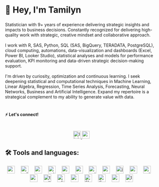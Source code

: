 <h1 align="left">👋 Hey, I'm Tamilyn</h1>

###

<p align="left">Statistician with 9+ years of experience delivering strategic insights and impacts to business decisions. Constantly recognized for delivering high-quality work with strategic, creative mindset and collaborative approach.<br><br>I work with R, SAS, Python, SQL (SAS, BigQuery, TERADATA, PostgreSQL), cloud computing, automations, data-visualization and dashboards (Excel, Power BI, Looker Studio), statistical analyses and models for performance evaluation, KPI monitoring and data-driven strategic decision-making support.<br><br>I'm driven by curiosity, optimization and continuous learning. I seek deepening statistical and computational techniques in Machine Learning, Linear Algebra, Regression, Time Series Analysis, Forecasting, Neural Networks, Business and Artificial Intelligence. Expand my repertoire is a strategical complement to my ability to generate value with data.<br><br></p>


###

<h4 align="left">⚡ Let's connect!</h4>

###

<br clear="both">

<div align="center">
  <a href="https://www.linkedin.com/in/tamilyn/" target="_blank">
    <img src="https://img.shields.io/static/v1?message=linkedin&logo=linkedin&label=&color=0077B5&logoColor=white&labelColor=12100E&style=for-the-badge" height="25" alt="linkedin logo"  />
  </a>
  <a href="https://www.youtube.com/@TamilynLima" target="_blank">
    <img src="https://img.shields.io/static/v1?message=Youtube&logo=youtube&label=&color=FF0000&logoColor=white&labelColor=&style=for-the-badge" height="25" alt="youtube logo"  />
  </a>
</div>

###

<h2 align="left">🛠 Tools and languages:</h2>

###

<div align="center">
  <img src="https://cdn.jsdelivr.net/gh/devicons/devicon/icons/spss/spss-original.svg" height="25" alt="spss logo"  />
  <img width="12" />
  <img src="https://cdn.jsdelivr.net/gh/devicons/devicon/icons/cplusplus/cplusplus-original.svg" height="25" alt="cplusplus logo"  />
  <img width="12" />
  <img src="https://cdn.jsdelivr.net/gh/devicons/devicon/icons/r/r-original.svg" height="25" alt="r logo"  />
  <img width="12" />
  <img src="https://cdn.jsdelivr.net/gh/devicons/devicon/icons/rstudio/rstudio-original.svg" height="25" alt="rstudio logo"  />
  <img width="12" />
  <img src="https://cdn.jsdelivr.net/gh/devicons/devicon/icons/postgresql/postgresql-original.svg" height="25" alt="postgresql logo"  />
  <img width="12" />
  <img src="https://cdn.jsdelivr.net/gh/devicons/devicon/icons/googlecloud/googlecloud-original.svg" height="25" alt="googlecloud logo"  />
  <img width="12" />
  <img src="https://cdn.jsdelivr.net/gh/devicons/devicon/icons/python/python-original.svg" height="25" alt="python logo"  />
  <img width="12" />
  <img src="https://cdn.jsdelivr.net/gh/devicons/devicon/icons/pandas/pandas-original.svg" height="25" alt="pandas logo"  />
  <img width="12" />
  <img src="https://cdn.jsdelivr.net/gh/devicons/devicon/icons/jupyter/jupyter-original.svg" height="25" alt="jupyter logo"  />
  <img width="12" />
  <img src="https://cdn.jsdelivr.net/gh/devicons/devicon/icons/numpy/numpy-original.svg" height="25" alt="numpy logo"  />
  <img width="12" />
  <img src="https://cdn.jsdelivr.net/gh/devicons/devicon/icons/pytest/pytest-original.svg" height="25" alt="pytest logo"  />
  <img width="12" />
  <img src="https://cdn.jsdelivr.net/gh/devicons/devicon/icons/vscode/vscode-original.svg" height="25" alt="vscode logo"  />
  <img width="12" />
  <img src="https://cdn.jsdelivr.net/gh/devicons/devicon/icons/trello/trello-plain.svg" height="25" alt="trello logo"  />
  <img width="12" />
  <img src="https://cdn.simpleicons.org/clickup/716bfc" height="25" alt="clickup logo"  />
  <img width="12" />
  <img src="https://cdn.simpleicons.org/anaconda/44A833" height="25" alt="anaconda logo"  />
  <img width="12" />
  <img src="https://cdn.jsdelivr.net/gh/devicons/devicon/icons/filezilla/filezilla-plain.svg" height="25" alt="filezilla logo"  />
  <img width="12" />
  <img src="https://cdn.jsdelivr.net/gh/devicons/devicon/icons/figma/figma-original.svg" height="25" alt="figma logo"  />
  <img width="12" />
  <img src="https://cdn.jsdelivr.net/gh/devicons/devicon/icons/canva/canva-original.svg" height="25" alt="canva logo"  />
  <img width="12" />
  <img src="https://skillicons.dev/icons?i=latex" height="25" alt="latex logo"  />
</div>

###
